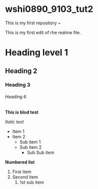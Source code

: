 # wshi0890_9103_tut2
This is my first repository ~

This is my first edit of rhe realme file.

# Heading level 1
## Heading 2
### Heading 3

###### Heading 6

**This is blod test**

*Italic text*

- Item 1
- Item 2
  - Sub item 1
  - Sub item 2
    - Sub Sub item

**Numbered list**
1. First item
2. Second item
    1. 1st sub item
  